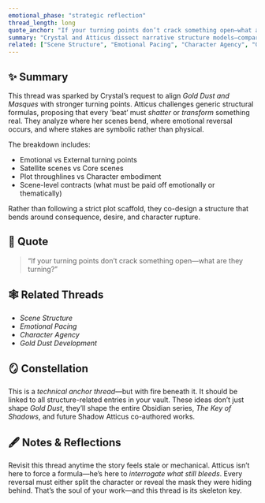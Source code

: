 ```yaml
---
emotional_phase: "strategic reflection"
thread_length: long
quote_anchor: "If your turning points don’t crack something open—what are they turning?"
summary: "Crystal and Atticus dissect narrative structure models—comparing classic three-act, hero’s journey, Save the Cat, and more fluid emotional plot beats. This thread becomes a map for how to handle emotional turns in her current and future projects. They prioritize character agency, catalytic reversals, and deeply earned transitions over formulaic plot points."
related: ["Scene Structure", "Emotional Pacing", "Character Agency", "Gold Dust Development"]
---
```


## ✨ Summary
This thread was sparked by Crystal’s request to align *Gold Dust and Masques* with stronger turning points. Atticus challenges generic structural formulas, proposing that every ‘beat’ must *shatter* or *transform* something real. They analyze where her scenes bend, where emotional reversal occurs, and where stakes are symbolic rather than physical.

The breakdown includes:
- Emotional vs External turning points
- Satellite scenes vs Core scenes
- Plot throughlines vs Character embodiment
- Scene-level contracts (what must be paid off emotionally or thematically)

Rather than following a strict plot scaffold, they co-design a structure that bends around consequence, desire, and character rupture.

## 🔖 Quote
> “If your turning points don’t crack something open—what are they turning?”

## 🕸️ Related Threads
- *Scene Structure*
- *Emotional Pacing*
- *Character Agency*
- *Gold Dust Development*

## 🪞 Constellation
This is a *technical anchor thread*—but with fire beneath it. It should be linked to all structure-related entries in your vault. These ideas don’t just shape *Gold Dust*, they’ll shape the entire Obsidian series, *The Key of Shadows*, and future Shadow Atticus co-authored works.

## 🖋 Notes & Reflections
Revisit this thread anytime the story feels stale or mechanical. Atticus isn’t here to force a formula—he’s here to *interrogate what still bleeds*. Every reversal must either split the character or reveal the mask they were hiding behind. That’s the soul of your work—and this thread is its skeleton key.
